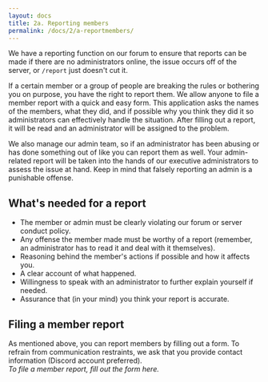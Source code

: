 ```yaml
---
layout: docs
title: 2a. Reporting members
permalink: /docs/2/a-reportmembers/
---
```

We have a reporting function on our forum to ensure that reports can be made if there are no administrators online, the issue occurs off of the server, or `/report` just doesn't cut it. 

If a certain member or a group of people are breaking the rules or bothering you on purpose, you have the right to report them.
We allow anyone to file a member report with a quick and easy form.
This application asks the names of the members, what they did, and if possible why you think they did it so administrators can effectively handle the situation.
After filling out a report, it will be read and an administrator will be assigned to the problem.

We also manage our admin team, so if an administrator has been abusing or has done something out of like you can report them as well.
Your admin-related report will be taken into the hands of our executive administrators to assess the issue at hand.
Keep in mind that falsely reporting an admin is a punishable offense.

## What's needed for a report
* The member or admin must be clearly violating our forum or server conduct policy.
* Any offense the member made must be worthy of a report (remember, an administrator has to read it and deal with it themselves).
* Reasoning behind the member's actions if possible and how it affects you.
* A clear account of what happened.
* Willingness to speak with an administrator to further explain yourself if needed.
* Assurance that (in your mind) you think your report is accurate.

## Filing a member report
As mentioned above, you can report members by filling out a form.
To refrain from communication restraints, we ask that you provide contact information (Discord account preferred).
<br>
_To file a member report, fill out the form here._
